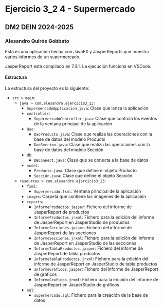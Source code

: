 # Ejercicio 3_2 4 - Supermercado
## DM2 DEIN 2024-2025
### Alesandro Quirós Gobbato

Esta es una aplicación hecha con JavaFX y JasperReports que muestra varios informes de un supermercado.

JasperReport está compilado en 7.0.1. La ejecución funciona en VSCode.

#### Estructura

La estructura del proyecto es la siguiente:
- `src > main`:
    - `java > com.alesandro.ejercicio3_23`:
        - `SupermercadoApplicacion.java`: Clase que lanza la aplicación
        - `controller`:
          - `SupermercadoController.java`: Clase que controla los eventos de la ventana principal de la aplicación
        - `dao`:
          - `DaoProducto.java`: Clase que realiza las operaciones con la base de datos del modelo Producto
          - `DaoSeccion.java`: Clase que realiza las operaciones con la base de datos del modelo Sección
        - `db`:
          - `DBConnect.java`: Clase que se conecta a la base de datos
        - `model`:
          - `Producto.java`: Clase que define el objeto Producto
          - `Sección.java`: Clase que define el objeto Sección
    - `resources > com.alesandro.ejercicio3_23`:
        - `fxml`:
          - `Supermercado.fxml`: Ventana principal de la aplicación
        - `images`: Carpeta que contiene las imágenes de la aplicación
        - `reports`:
          - `InformeProductos.jasper`: Fichero del informe de JasperReport de productos
          - `InformeProductos.jrxml`: Fichero para la edición del informe de JasperReport en JasperStudio de productos
          - `InformeSecciones.jasper`: Fichero del informe de JasperReport de las secciones
          - `InformeSecciones.jrxml`: Fichero para la edición del informe de JasperReport en JasperStudio de las secciones
          - `InformeTablaProductos.jasper`: Fichero del informe de JasperReport de tabla productos
          - `InformeTablaProductos.jrxml`: Fichero para la edición del informe de JasperReport en JasperStudio de tabla productos
          - `InformeGraficos.jasper`: Fichero del informe de JasperReport de gráficos
          - `InformeGraficos.jrxml`: Fichero para la edición del informe de JasperReport en JasperStudio de gráficos
        - `sql`:
          - `supermercado.sql`: Fichero para la creación de la base de datos
